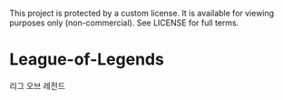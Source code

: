 This project is protected by a custom license. It is available for viewing purposes only (non-commercial). See LICENSE for full terms.

# League-of-Legends
리그 오브 레전드